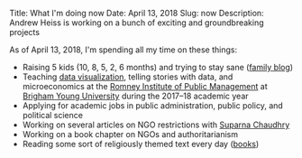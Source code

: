 Title: What I'm doing now
Date: April 13, 2018
Slug: now
Description: Andrew Heiss is working on a bunch of exciting and groundbreaking projects

As of April 13, 2018, I'm spending all my time on these things:

* Raising 5 kids (10, 8, 5, 2, 6 months) and trying to stay sane ([family blog](http://www.heissatopia.com/))
* Teaching [data visualization](https://dataviz.andrewheiss.com), telling stories with data, and microeconomics at the [Romney Institute of Public Management](https://marriottschool.byu.edu/mpa/) at [Brigham Young University](https://home.byu.edu/home/) during the 2017–18 academic year
* Applying for academic jobs in public administration, public policy, and political science
* Working on several articles on NGO restrictions with [Suparna Chaudhry](http://www.suparnachaudhry.com/)
* Working on a book chapter on NGO&#8288;s and authoritarianism
* Reading some sort of religiously themed text every day ([books](https://www.goodreads.com/review/list/2733632-andrew-heiss?shelf=religious))
